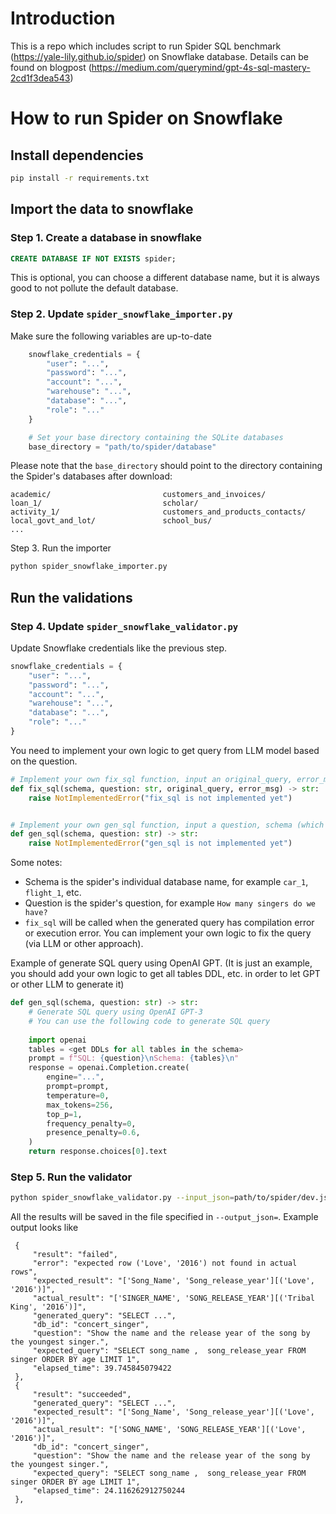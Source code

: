 # Introduction 

This is a repo which includes script to run Spider SQL benchmark (https://yale-lily.github.io/spider) on Snowflake database. Details can be found on blogpost (https://medium.com/querymind/gpt-4s-sql-mastery-2cd1f3dea543)

# How to run Spider on Snowflake

## Install dependencies

```bash
pip install -r requirements.txt
```

## Import the data to snowflake

### Step 1. Create a database in snowflake

```sql
CREATE DATABASE IF NOT EXISTS spider;
```

This is optional, you can choose a different database name, but it is always good to not pollute the default database.

### Step 2. Update `spider_snowflake_importer.py`

Make sure the following variables are up-to-date

```python 
    snowflake_credentials = {
        "user": "...",
        "password": "...",
        "account": "...",
        "warehouse": "...",
        "database": "...",
        "role": "..."
    }

    # Set your base directory containing the SQLite databases
    base_directory = "path/to/spider/database"
```

Please note that the `base_directory` should point to the directory containing the Spider's databases after download:

```
academic/                         customers_and_invoices/           loan_1/                           scholar/
activity_1/                       customers_and_products_contacts/  local_govt_and_lot/               school_bus/
...
```

Step 3. Run the importer

```bash
python spider_snowflake_importer.py
```

## Run the validations

### Step 4. Update `spider_snowflake_validator.py`

Update Snowflake credentials like the previous step.
```python
snowflake_credentials = {
    "user": "...",
    "password": "...",
    "account": "...",
    "warehouse": "...",
    "database": "...",
    "role": "..."
}
```

You need to implement your own logic to get query from LLM model based on the question.

```python
# Implement your own fix_sql function, input an original_query, error_msg and output fixed_query
def fix_sql(schema, question: str, original_query, error_msg) -> str:
    raise NotImplementedError("fix_sql is not implemented yet")


# Implement your own gen_sql function, input a question, schema (which is part of Spider's database) and output a query
def gen_sql(schema, question: str) -> str:
    raise NotImplementedError("gen_sql is not implemented yet")
```

Some notes: 
- Schema is the spider's individual database name, for example `car_1`, `flight_1`, etc.
- Question is the spider's question, for example `How many singers do we have?`
- `fix_sql` will be called when the generated query has compilation error or execution error. You can implement your own logic to fix the query (via LLM or other approach).

Example of generate SQL query using OpenAI GPT. (It is just an example, you should add your own logic to get all tables DDL, etc. in order to let GPT or other LLM to generate it)

```python
def gen_sql(schema, question: str) -> str:
    # Generate SQL query using OpenAI GPT-3
    # You can use the following code to generate SQL query
    
    import openai
    tables = <get DDLs for all tables in the schema>
    prompt = f"SQL: {question}\nSchema: {tables}\n"
    response = openai.Completion.create(
        engine="...",
        prompt=prompt,
        temperature=0,
        max_tokens=256,
        top_p=1,
        frequency_penalty=0,
        presence_penalty=0.6,
    )
    return response.choices[0].text
```

### Step 5. Run the validator

```bash
python spider_snowflake_validator.py --input_json=path/to/spider/dev.json --output_json=test-001.out
```

All the results will be saved in the file specified in `--output_json=`. 
Example output looks like  

```
 {
     "result": "failed",
     "error": "expected row ('Love', '2016') not found in actual rows",
     "expected_result": "['Song_Name', 'Song_release_year'][('Love', '2016')]",
     "actual_result": "['SINGER_NAME', 'SONG_RELEASE_YEAR'][('Tribal King', '2016')]",
     "generated_query": "SELECT ...",
     "db_id": "concert_singer",
     "question": "Show the name and the release year of the song by the youngest singer.",
     "expected_query": "SELECT song_name ,  song_release_year FROM singer ORDER BY age LIMIT 1",
     "elapsed_time": 39.745845079422
 },
 {
     "result": "succeeded",
     "generated_query": "SELECT ...",
     "expected_result": "['Song_Name', 'Song_release_year'][('Love', '2016')]",
     "actual_result": "['SONG_NAME', 'SONG_RELEASE_YEAR'][('Love', '2016')]",
     "db_id": "concert_singer",
     "question": "Show the name and the release year of the song by the youngest singer.",
     "expected_query": "SELECT song_name ,  song_release_year FROM singer ORDER BY age LIMIT 1",
     "elapsed_time": 24.116262912750244
 },
```

